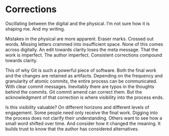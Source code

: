 <!--data 2023-02-12 -->

# Corrections

Oscillating between the digital and the physical. I’m not sure how it is shaping me. And my writing. 

Mistakes in the physical are more apparent. Eraser marks. Crossed out words. Missing letters crammed into insufficient space. None of this comes across digitally. An edit towards clarity loses the meta message. That the work is imperfect. The author imperfect. Consistent corrections compound towards clarity. 

This of why Git is such a powerful piece of software. Both the final work and the changes are retained as artifacts. Depending on the frequency and granularity of atomic commits, the entire process can be communicated. With clear commit messages. Inevitably there are typos in the thoughts behind the commits. Git commit amend can correct them. But the acknowledgment of that correction is where visibility into the process ends. 

Is this visibility valuable? On different horizons and different levels of engagement. Some people need only receive the final work. Digging into the process does not clarify their understanding. Others want to see how a small word shifted over time. And consider how it changed the meaning. It builds trust to know that the author has considered alternatives.